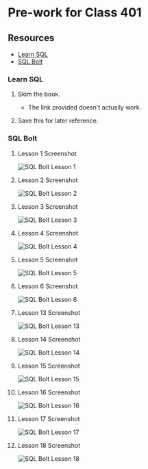 # Pre-work for Class 401

## Resources

- [Learn SQL](https://cdn2.hubspot.net/hubfs/392937/Learn%20SQL.pdf)
- [SQL Bolt](https://sqlbolt.com/)

### Learn SQL

1. Skim the book.

   - The link provided doesn't actually work.

2. Save this for later reference.

### SQL Bolt

1. Lesson 1 Screenshot

   ![SQL Bolt Lesson 1](/img/sqlBoltLesson1.png)

2. Lesson 2 Screenshot

   ![SQL Bolt Lesson 2](/img/sqlBoltLesson2.png)

3. Lesson 3 Screenshot

   ![SQL Bolt Lesson 3](/img/sqlBoltLesson3.png)

4. Lesson 4 Screenshot

   ![SQL Bolt Lesson 4](/img/sqlBoltLesson4.png)

5. Lesson 5 Screenshot

   ![SQL Bolt Lesson 5](/img/sqlBoltLesson5.png)

6. Lesson 6 Screenshot

   ![SQL Bolt Lesson 6](/img/sqlBoltLesson6.png)

7. Lesson 13 Screenshot

   ![SQL Bolt Lesson 13](/img/sqlBoltLesson13.png)

8. Lesson 14 Screenshot

   ![SQL Bolt Lesson 14](/img/sqlBoltLesson14.png)

9. Lesson 15 Screenshot

   ![SQL Bolt Lesson 15](/img/sqlBoltLesson15.png)

10. Lesson 16 Screenshot

    ![SQL Bolt Lesson 16](/img/sqlBoltLesson16.png)

11. Lesson 17 Screenshot
  
    ![SQL Bolt Lesson 17](/img/sqlBoltLesson17.png)

12. Lesson 18 Screenshot
  
    ![SQL Bolt Lesson 18](/img/sqlBoltLesson18.png)
